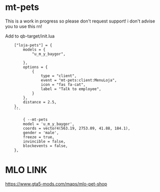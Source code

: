 # mt-pets
This is a work in progress so please don't request support! i don't advise you to use this rn!

Add to qb-target/init.lua

```
    ["loja-pets"] = {
        models = {
            "u_m_y_baygor",

        },
        options = {
            {
                type = "client",
                event = "mt-pets:client:MenuLoja",
                icon = "fas fa-cat", 
                label = "Talk to employee",
            }
        },
        distance = 2.5,
    },
    ```
    
        { --mt-pets
        model = 'u_m_y_baygor',
        coords = vector4(563.19, 2753.09, 41.88, 184.1),
        gender = 'male',
        freeze = true,
        invincible = false,
        blockevents = false,
    },
```

# MLO LINK

https://www.gta5-mods.com/maps/mlo-pet-shop
